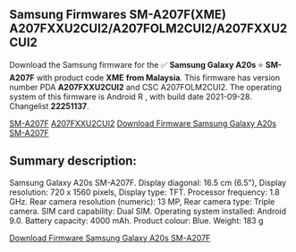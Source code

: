 <h2>Samsung Firmwares SM-A207F(XME) A207FXXU2CUI2/A207FOLM2CUI2/A207FXXU2CUI2</h2>
Download the Samsung firmware for the ✅ <strong>Samsung Galaxy A20s </strong> ⭐ <strong>SM-A207F</strong> with product code <strong>XME</strong> <strong> from Malaysia</strong>. This firmware has version number PDA <strong>A207FXXU2CUI2</strong> and CSC A207FOLM2CUI2. The operating system of this firmware is Android R , with build date 2021-09-28. Changelist <strong>22251137</strong>.


[SM-A207F](https://samfirm.shop/samsung/model/SM-A207F)
[A207FXXU2CUI2](https://samfirm.shop/samsung/pda/A207FXXU2CUI2)
[Download Firmware Samsung Galaxy A20s SM-A207F](https://samfirm.shop/samsung/firmware/460591)
<h2>Summary description:</h2>
<p>Samsung Galaxy A20s SM-A207F. Display diagonal: 16.5 cm (6.5"), Display resolution: 720 x 1560 pixels, Display type: TFT. Processor frequency: 1.8 GHz. Rear camera resolution (numeric): 13 MP, Rear camera type: Triple camera. SIM card capability: Dual SIM. Operating system installed: Android 9.0. Battery capacity: 4000 mAh. Product colour: Blue. Weight: 183 g</p>


[Download Firmware Samsung Galaxy A20s SM-A207F](https://samfirm.shop/samsung/firmware/460591)
